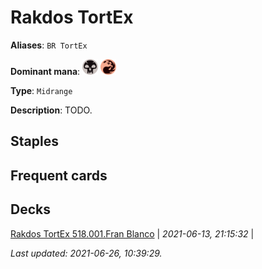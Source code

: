 # Rakdos TortEx

**Aliases**: `BR TortEx`

**Dominant mana**: <img src="../resources/images/mana/B.png" width="25"/> <img src="../resources/images/mana/R.png" width="25"/>

**Type**: `Midrange`

**Description**: TODO.

## **Staples**



## **Frequent cards**



## **Decks**

[Rakdos TortEx 518.001.Fran Blanco](https://deckstats.net/decks/181430/2108200-rakdos-tortex-518-001-fran-bla) | *2021-06-13, 21:15:32* |   


*Last updated: 2021-06-26, 10:39:29.*
